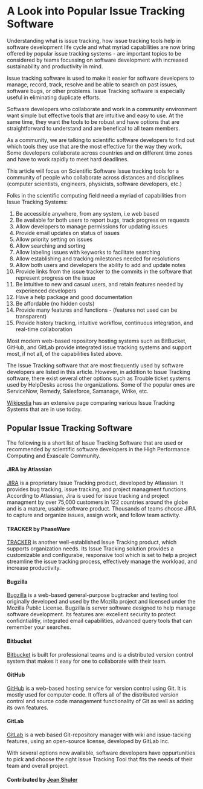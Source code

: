 # A Look into Popular Issue Tracking Software

Understanding what is issue tracking, how issue tracking tools help in software development life cycle and what myriad capabilities are now bring offered by popular issue tracking systems - are important topics to be considered by teams focussing on software development with increased sustainability and productivity in mind.
 
Issue tracking software is used to make it easier for software developers to manage, record, track, resolve and be able to 
search on past issues, software bugs, or other problems. Issue Tracking software is especially useful in eliminating 
duplicate efforts. 
 
Software developers who collaborate and work in a community environment want simple but effective tools that are intuitive and easy to use. At the same time, they want the tools to be robust and have options that are straightforward to understand and are benefical to all team members. 

As a community, we are talking to scientific software developers to find out which tools they use that are the most effective for the way they work. Some developers collaborate across countries and on different time zones and have to work rapidly to meet hard deadlines. 

This article will focus on Scientific Software Issue tracking tools for a community of people  who collaborate across distances and disciplines (computer scientists, engineers, physicists, software developers, etc.) 

Folks in the scientific computing field need a myriad of capabilities from Issue Tracking Systems:

1. Be accessible anywhere, from any system, i.e web based
2. Be available for both users to report bugs, track progress on requests
3. Allow developers to manage permissions for updating issues 
4. Provide email updates on status of issues
5. Allow priority setting on issues
6. Allow searching and sorting
7. Allow labeling issues with keyworks to facilitate searching
8. Allow establishing and tracking milestones needed for resolutions
9. Allow both users and developers the ability to add and update notes
10. Provide links from the issue tracker to the commits in the software that represent progress on the issue
11. Be intuitive to new and casual users, and retain features needed by experienced developers 
12. Have a help package and good documentation
13. Be affordable  (no hidden costs)
14. Provide many features and functions - (features not used can be transparent)
15. Provide history tracking, intuitive workflow, continuous integration, and real-time collaboration

Most modern web-based repository hosting systems such as BitBucket, GitHub, and GitLab provide integrated issue tracking systems and support most, if not all, of the capabilities listed above. 

The Issue Tracking software that are most frequently used by software developers are listed in this article. However, in addition to Issue Tracking software, there exist several other options such as Trouble ticket systems used by HelpDesks across the organizations. Some of the popular ones are ServiceNow, Remedy, Salesforce, Samanage, Wrike, etc.

[Wikipedia](https://en.wikipedia.org/wiki/Comparison_of_issue-tracking_systems) has an extensive page comparing various Issue Tracking Systems that are in use today.

## Popular Issue Tracking Software

The following is a short list of Issue Tracking Software that are used or recommended by scientific software developers in the High Performance Computing and Exascale Community.

 #### JIRA by Atlassian
 
   [JIRA](https://www.atlassian.com/software/jira) is a proprietary Issue Tracking product, developed by Atlassian. 
   It provides bug tracking, issue tracking, and project managment functions. 
   According to Atlassian, Jira is used for issue tracking and project managment by over 75,000 
   customers in 122 countries around the globe and is a mature, usable
   software product. Thousands of teams choose JIRA to capture and organize issues, assign work,
   and follow team activity. 

 #### TRACKER by PhaseWare
 
   [TRACKER](https://www.capterra.com/p/115913/Tracker/) is another well-established Issue Tracking product, which supports organization needs. 
   Its Issue Tracking solution provides a customizable and configurabe, 
   responsive tool which is set to help a project streamline the issue tracking process, 
   effectively manage the workload, and increase productivity.
   
 #### Bugzilla 
 
   [Bugzilla](https://www.bugzilla.org/) is a web-based general-purpose bugtracker and testing tool originally developed and    used by the Mozilla project and licensed under the Mozilla Public License. Bugzilla is server software designed to help    manage 
   software development.  Its features are: excellent security to protect confidntialitiy, integrated email capabilities,
   advanced query tools that can remember your searches. 
   
 #### Bitbucket
 
  [Bitbucket](https://bitbucket.org) is built for professional teams and is a distributed version control system that makes it easy for one to collaborate with their team. 
  
 #### GitHub
 
 [GitHub](http://github.com) is a web-based hosting service for version control using Git.
  It is mostly used for computer code. It offers all of the distributed version control and source code management 
  functionality of Git as well as adding its own features.
  
 #### GitLab
 
 [GitLab](http://www.gitlab.com) is a web based Git-repository manager 
 with wiki and issue-tacking features, using an open-source license, developed by GitLab Inc. 
 
With several options now available, software developers have oppurtunities to pick and choose the right Issue Tracking Tool that fits the needs of their team and overall project.


#### Contributed by [Jean Shuler](https://github.com/ibaned "Jean Shuler")

<!---
Publish: yes
Categories: Collaboration
Topics: Issue Tracking 
Tags: Bug tracking, issue tracking 
Level: 2
Prerequisites: defaults
Aggregate: none
--->
